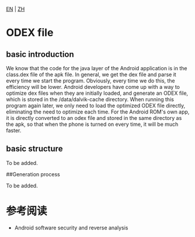 [EN](./odex.md) | [ZH](./odex-zh.md)
# ODEX file


## basic introduction


We know that the code for the java layer of the Android application is in the class.dex file of the apk file. In general, we get the dex file and parse it every time we start the program. Obviously, every time we do this, the efficiency will be lower. Android developers have come up with a way to optimize dex files when they are initially loaded, and generate an ODEX file, which is stored in the /data/dalvik-cache directory. When running this program again later, we only need to load the optimized ODEX file directly, eliminating the need to optimize each time. For the Android ROM&#39;s own app, it is directly converted to an odex file and stored in the same directory as the apk, so that when the phone is turned on every time, it will be much faster.


## basic structure


To be added.


##Generation process


To be added.






# 参考阅读


- Android software security and reverse analysis
